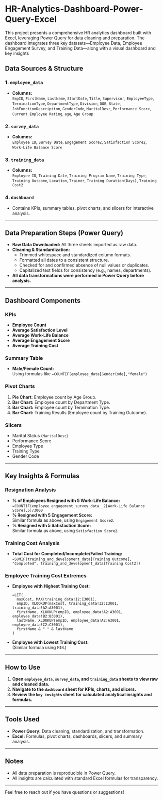 # HR-Analytics-Dashboard-Power-Query-Excel
This project presents a comprehensive HR analytics dashboard built with Excel, leveraging Power Query for data cleaning and preparation. The dashboard integrates three key datasets—Employee Data, Employee Engagement Survey, and Training Data—along with a visual dashboard and key insights
## Data Sources & Structure

### 1. `employee_data`
- **Columns:**  
  `EmpID`, `FirstName`, `LastName`, `StartDate`, `Title`, `Supervisor`, `EmployeeType`, `TerminationType`, `DepartmentType`, `Division`, `DOB`, `State`, `JobFunctionDescription`, `GenderCode`, `MaritalDesc`, `Performance Score`, `Current Employee Rating`, `age`, `Age Group`

### 2. `survey_data`
- **Columns:**  
  `Employee ID`, `Survey Date`, `Engagement Score2`, `Satisfaction Score2`, `Work-Life Balance Score`

### 3. `training_data`
- **Columns:**  
  `Employee ID`, `Training Date`, `Training Program Name`, `Training Type`, `Training Outcome`, `Location`, `Trainer`, `Training Duration(Days)`, `Training Cost2`

### 4. `dashboard`
- Contains KPIs, summary tables, pivot charts, and slicers for interactive analysis.

---

## Data Preparation Steps (Power Query)

- **Raw Data Downloaded:** All three sheets imported as raw data.
- **Cleaning & Standardization:**
  - Trimmed whitespace and standardized column formats.
  - Formatted all dates to a consistent structure.
  - Checked for and confirmed absence of null values or duplicates.
  - Capitalized text fields for consistency (e.g., names, departments).
- **All data transformations were performed in Power Query before analysis.**

---

## Dashboard Components

### KPIs
- **Employee Count**
- **Average Satisfaction Level**
- **Average Work-Life Balance**
- **Average Engagement Score**
- **Average Training Cost**

### Summary Table
- **Male/Female Count:**  
  Using formulas like `=COUNTIF(employee_data[GenderCode],"female")`

### Pivot Charts
1. **Pie Chart:** Employee count by Age Group.
2. **Bar Chart:** Employee count by Department Type.
3. **Bar Chart:** Employee count by Termination Type.
4. **Bar Chart:** Training Results (Employee count by Training Outcome).

### Slicers
- Marital Status (`MaritalDesc`)
- Performance Score
- Employee Type
- Training Type
- Gender Code

---

## Key Insights & Formulas

### Resignation Analysis
- **% of Employees Resigned with 5 Work-Life Balance:**  
  `=COUNTIF(employee_engagement_survey_data__2[Work-Life Balance Score],5)/3000`
- **% Resigned with 5 Engagement Score:**  
  Similar formula as above, using `Engagement Score2`.
- **% Resigned with 5 Satisfaction Score:**  
  Similar formula as above, using `Satisfaction Score2`.

### Training Cost Analysis
- **Total Cost for Completed/Incomplete/Failed Training:**  
  `=SUMIF(training_and_development_data[Training Outcome], "Completed", training_and_development_data[Training Cost2])`

### Employee Training Cost Extremes
- **Employee with Highest Training Cost:**
  ```excel
  =LET(
    maxCost, MAX(training_data!I2:I3001),
    empID, XLOOKUP(maxCost, training_data!I2:I3001, training_data!A2:A3001),
    firstName, XLOOKUP(empID, employee_data!A2:A3001, employee_data!B2:B3001),
    lastName, XLOOKUP(empID, employee_data!A2:A3001, employee_data!C2:C3001),
    firstName & " " & lastName
  )
  ```
- **Employee with Lowest Training Cost:**  
  (Similar formula using `MIN`.)

---

## How to Use

1. **Open `employee_data`, `survey_data`, and `training_data` sheets to view raw and cleaned data.**
2. **Navigate to the `dashboard` sheet for KPIs, charts, and slicers.**
3. **Review the `key insights` sheet for calculated analytical insights and formulas.**

---

## Tools Used

- **Power Query:** Data cleaning, standardization, and transformation.
- **Excel:** Formulas, pivot charts, dashboards, slicers, and summary analysis.

---

## Notes

- All data preparation is reproducible in Power Query.
- All insights are calculated with standard Excel formulas for transparency.

---

Feel free to reach out if you have questions or suggestions!
